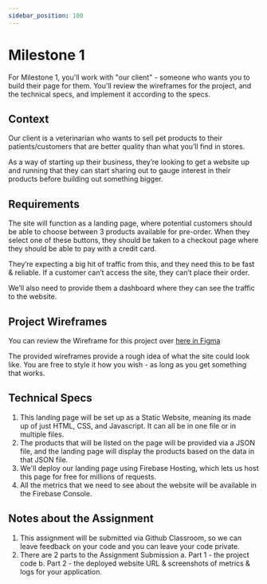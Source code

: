 ```yaml
---
sidebar_position: 100
---
```


# Milestone 1

For Milestone 1, you'll work with "our client" - someone who wants you to build their page for them. You'll review the wireframes for the project, and the technical specs, and implement it according to the specs.

## Context

Our client is a veterinarian who wants to sell pet products to their patients/customers that are better quality than what you’ll find in stores.

As a way of starting up their business, they’re looking to get a website up and running that they can start sharing out to gauge interest in their products before building out something bigger.

## Requirements

The site will function as a landing page, where potential customers should be able to choose between 3 products available for pre-order. When they select one of these buttons, they should be taken to a checkout page where they should be able to pay with a credit card.

They’re expecting a big hit of traffic from this, and they need this to be fast & reliable. If a customer can’t access the site, they can’t place their order.

We’ll also need to provide them a dashboard where they can see the traffic to the website.

## Project Wireframes

You can review the Wireframe for this project over [here in Figma](https://www.figma.com/file/H85eC9Nup1D780yoHIzlBh/CS-5356-Prototype-%231?node-id=77%3A432&t=zj0cQezJSSFpXMkL-1)

The provided wireframes provide a rough idea of what the site could look like. You are free to style it how you wish - as long as you get something that works.

## Technical Specs

1. This landing page will be set up as a Static Website, meaning its made up of just HTML, CSS, and Javascript. It can all be in one file or in multiple files.
2. The products that will be listed on the page will be provided via a JSON file, and the landing page will display the products based on the data in that JSON file.
3. We'll deploy our landing page using Firebase Hosting, which lets us host this page for free for millions of requests.
4. All the metrics that we need to see about the website will be available in the Firebase Console.

## Notes about the Assignment

1. This assignment will be submitted via Github Classroom, so we can leave feedback on your code and you can leave your code private.
2. There are 2 parts to the Assignment Submission
  a. Part 1 - the project code
  b. Part 2 - the deployed website URL & screenshots of metrics & logs for your application.



